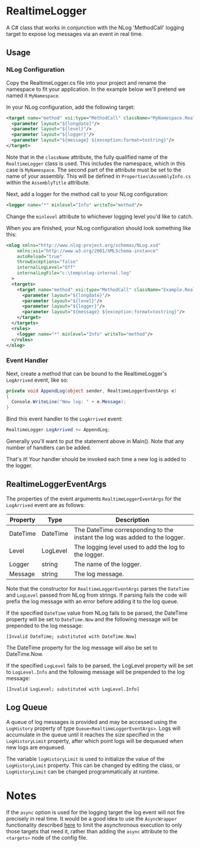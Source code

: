 # RealtimeLogger
A C# class that works in conjunction with the NLog 'MethodCall' logging target to expose log messages via an event in real time.  

## Usage

### NLog Configuration

Copy the RealtimeLogger.cs file into your project and rename the namespace to fit your application.  In the example below we'll pretend we named it ```MyNamespace```.

In your NLog configuration, add the following target:

```xml
<target name="method" xsi:type="MethodCall" className="MyNamespace.RealtimeLogger, MyNamespace" methodName="AppendLog">
  <parameter layout="${longdate}"/>
  <parameter layout="${level}"/>
  <parameter layout="${logger}"/>
  <parameter layout="${message} ${exception:format=tostring}"/>
</target>
```

Note that in the ```className``` attribute, the fully qualified name of the ```RealtimeLogger``` class is used.  This includes the namespace, which in this case is ```MyNamespace```.  The second part of the attribute must be set to the name of your assembly.  This will be defined in ```Properties\AssemblyInfo.cs``` within the ```AssemblyTitle``` attribute.

Next, add a logger for the method call to your NLog configuration:

```xml
<logger name="*" minlevel="Info" writeTo="method"/>
```

Change the ```minlevel``` attribute to whichever logging level you'd like to catch.

When you are finished, your NLog configuration should look something like this:

```xml
<nlog xmlns="http://www.nlog-project.org/schemas/NLog.xsd" 
    xmlns:xsi="http://www.w3.org/2001/XMLSchema-instance" 
    autoReload="true" 
    throwExceptions="false" 
    internalLogLevel="Off" 
    internalLogFile="c:\temp\nlog-internal.log"
  >
  <targets>
    <target name="method" xsi:type="MethodCall" className="Example.RealtimeLogger, Example" methodName="AppendLog">
      <parameter layout="${longdate}"/>
      <parameter layout="${level}"/>
      <parameter layout="${logger}"/>
      <parameter layout="${message} ${exception:format=tostring}"/>
    </target>
  </targets>
  <rules>
    <logger name="*" minlevel="Info" writeTo="method"/>
  </rules>
</nlog>
```

### Event Handler

Next, create a method that can be bound to the RealtimeLogger's ```LogArrived``` event, like so:

```c#
private void AppendLog(object sender, RealtimeLoggerEventArgs e)
{
  Console.WriteLine("New log: " + e.Message);
}
```

Bind this event handler to the ```LogArrived``` event:

```c#
RealtimeLogger.LogArrived += AppendLog;
```

Generally you'll want to put the statement above in Main().  Note that any number of handlers can be added.

That's it!  Your handler should be invoked each time a new log is added to the logger.

## RealtimeLoggerEventArgs

The properties of the event arguments ```RealtimeLoggerEventArgs``` for the ```LogArrived``` event are as follows:

Property | Type | Description
--- | --- | ---
DateTime | DateTime | The DateTime corresponding to the instant the log was added to the logger.
Level | LogLevel | The logging level used to add the log to the logger.
Logger | string | The name of the logger.
Message | string | The log message.

Note that the constructor for ```RealtimeLoggerEventArgs``` parses the ```DateTime``` and ```LogLevel``` passed from NLog from strings.  If parsing fails the code will prefix the log message with an error before adding it to the log queue.

If the specified ```DateTime``` value from NLog fails to be parsed, the DateTime property will be set to ```DateTime.Now``` and the following message will be prepended to the log message:

```[Invalid DateTime; substituted with DateTime.Now]```

The DateTime property for the log message will also be set to DateTime.Now.

If the specified ```LogLevel``` fails to be parsed, the LogLevel property will be set to ```LogLevel.Info``` and the following message will be prepended to the log message:

```[Invalid LogLevel; substituted with LogLevel.Info]```

## Log Queue

A queue of log messages is provided and may be accessed using the ```LogHistory``` property of type ```Queue<RealtimeLoggerEventArgs>```.  Logs will accumulate in the queue until it reaches the size specified in the ```LogHistoryLimit``` property, after which point logs will be dequeued when new logs are enqueued.

The variable ```logHistoryLimit``` is used to initialize the value of the ```LogHistoryLimit``` property.  This can be changed by editing the class, or ```LogHistoryLimit``` can be changed programmatically at runtime.

# Notes

If the ```async``` option is used for the logging target the log event will not fire precisely in real time.  It would be a good idea to use the ```AsyncWrapper``` functionality described [here](https://github.com/nlog/NLog/wiki/AsyncWrapper-target) to limit the asynchronous execution to only those targets that need it, rather than adding the ```async``` attribute to the ```<targets>``` node of the config file.
